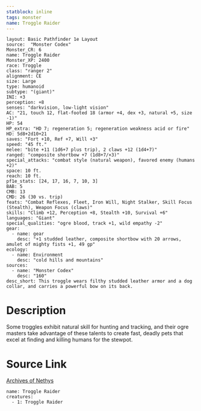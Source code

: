 ```yaml
---
statblock: inline
tags: monster
name: Troggle Raider
---
```

```statblock
layout: Basic Pathfinder 1e Layout
source:  "Monster Codex"
Monster_CR: 6
name: Troggle Raider
Monster_XP: 2400
race: Troggle
class: "ranger 2"
alignment: CE
size: Large
type: humanoid
subtype: "(giant)"
INI: +3
perception: +8
senses: "darkvision, low-light vision"
AC: "21, touch 12, flat-footed 18 (armor +4, dex +3, natural +5, size -1)"
HP: 54
HP_extra: "HD 7; regeneration 5; regeneration weakness acid or fire"
HD: 5d8+2d10+21
saves: "Fort +10, Ref +7, Will +3"
speed: "45 ft."
melee: "bite +11 (1d6+7 plus trip), 2 claws +12 (1d4+7)"
ranged: "composite shortbow +7 (1d8+7/×3)"
special_attacks: "combat style (natural weapon), favored enemy (humans +2)"
space: 10 ft.
reach: 10 ft.
pf1e_stats: [24, 17, 16, 7, 10, 3]
BAB: 5
CMB: 13
CMD: 26 (30 vs. trip)
feats: "Combat Reflexes, Fleet, Iron Will, Night Stalker, Skill Focus (Stealth), Weapon Focus (claws)"
skills: "Climb +12, Perception +8, Stealth +10, Survival +6"
languages: "Giant"
special_qualities: "ogre blood, track +1, wild empathy -2"
gear:
  - name: gear
    desc: "+1 studded leather, composite shortbow with 20 arrows, amulet of mighty fists +1, 49 gp"
ecology:
  - name: Environment
    desc: "cold hills and mountains"
sources:
  - name: "Monster Codex"
    desc: "160"
desc_short: This troggle wears filthy studded leather armor and a dog collar, and carries a powerful bow on its back.
```
# Description
Some troggles exhibit natural skill for hunting and tracking, and their ogre masters take advantage of these talents to create fast, deadly pets that excel at finding and killing humans for the stewpot.
# Source Link
[Archives of Nethys](https://aonprd.com/MonsterDisplay.aspx?ItemName=Troggle%20Raider)
```encounter-table
name: Troggle Raider
creatures:
  - 1: Troggle Raider
```
